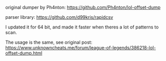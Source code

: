 

original dumper by Ph4nton: https://github.com/Ph4nton/lol-offset-dump

parser library: https://github.com/d99kris/rapidcsv 

I updated it for 64 bit, and made it faster when theres a lot of patterns to scan.

The usage is the same, see original post: https://www.unknowncheats.me/forum/league-of-legends/386218-lol-offset-dump.html
